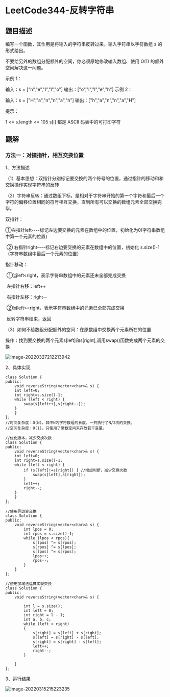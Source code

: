 # LeetCode344-反转字符串

## 题目描述

编写一个函数，其作用是将输入的字符串反转过来。输入字符串以字符数组 s 的形式给出。

不要给另外的数组分配额外的空间，你必须原地修改输入数组、使用 O(1) 的额外空间解决这一问题。



示例 1：

输入：s = ["h","e","l","l","o"]
输出：["o","l","l","e","h"]
示例 2：

输入：s = ["H","a","n","n","a","h"]
输出：["h","a","n","n","a","H"]


提示：

1 <= s.length <= 105
s[i] 都是 ASCII 码表中的可打印字符

## 题解

### 方法一：对撞指针，相互交换位置

1、方法描述

（1）基本思想：双指针分别标记要交换的两个符号的位置，通过指针的移动和和交换操作实现字符串的反转

（2）字符串反转：通过数组下标，是相对于字符串开始的第一个字符和最后一个字符的偏移位置相同的符号相互交换，直到所有可以交换的数组元素全部交换完毕。

双指针：

​      ①左指针left----标记左边要交换的元素在数组中的位置，初始化为0(字符串数组中第一个元素的位置)

​     ② 右指针right----标记右边要交换的元素在数组中的位置，初始化    s.size()-1（字符串数组中最后一个元素的位置）

指针移动：

​       ①当left<right，表示字符串数组中的元素还未全部完成交换

​          左指针右移：left++

​          右指针左移：right--

​       ②当left>=right，表示字符串数组中的元素已全部完成交换

​           反转字符串结束，返回

（3）如何不给数组分配额外的空间：在原数组中交换两个元素所在的位置

​       操作：找到要交换的两个元素s[left]和s[right],调用swap()函数完成两个元素的交换



![image-20220327212213942](C:\Users\DELL\AppData\Roaming\Typora\typora-user-images\image-20220327212213942.png)

2、具体实现

```
class Solution {
public:
    void reverseString(vector<char>& s) {
    int left=0;
    int right=s.size()-1;
    while (left < right) {
        swap(s[left++],s[right--]);
    }
    }
};
//时间复杂度：O(N)，其中N为字符数组的长度，一共执行了N/2次的交换。
//空间复杂度：O(1)，只使用了常数空间来存放若干变量。
```

```
//优化版本，减少交换次数
class Solution {
public:
    void reverseString(vector<char>& s) {
    int left=0;
    int right=s.size()-1;
    while (left < right) {
        if (s[left]!=s[right]) { //增加判断，减少交换次数
            swap(s[left],s[right]);
        } 
        left++;
        right--;
    }
    }
};
```

```
//使用异运算交换
class Solution {
public:
    void reverseString(vector<char>& s) {
        int lpos = 0;
        int rpos = s.size()-1;
        while (lpos < rpos){
            s[lpos] ^= s[rpos];
            s[rpos] ^= s[lpos];
            s[lpos] ^= s[rpos];
            lpos++;
            rpos--;
        }
    }
};
```

```
//使用加减法运算实现交换
class Solution {
public:
    void reverseString(vector<char>& s) {

        int l = s.size();
        int left = 0;
        int right = l - 1;
        int a, b, c;
        while (left < right)
        {
            s[right] = s[left] + s[right];
            s[left] = s[right] - s[left];
            s[right] = s[right] - s[left];
            left++;
            right--;
        }

    }
};
```

3、运行结果

![image-20220315215223235](C:\Users\DELL\AppData\Roaming\Typora\typora-user-images\image-20220315215223235.png)





